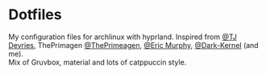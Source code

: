 # Dotfiles
My configuration files for archlinux with hyprland. Inspired from [@TJ Devries](https://www.github.com/tjdevries/), ThePrimagen [@ThePrimeagen](https://www.github.com/ThePrimeagen/), [@Eric Murphy](https://www.github.com/ericmurphyxyz/), [@Dark-Kernel](https://www.github.com/Dark-Kernel) (and me).
<br>
Mix of Gruvbox, material and lots of catppuccin style.

